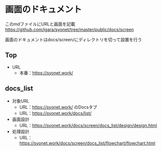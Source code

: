 # 画面のドキュメント
このmdファイルにURLと画面を記載<br>
https://github.com/igara/syonet/tree/master/public/docs/screen

画面のドキュメントはdocs/screen/にディレクトリを切って設置を行う

## Top
* URL
    * 本番：https://syonet.work/

## docs_list
* 対象URL
    * URL：https://syonet.work/ のDocsタブ
    * URL：https://syonet.work/docs/list/
* 画面設計
    * URL：https://syonet.work/docs/screen/docs_list/design/design.html
* 処理設計
    * URL：https://syonet.work/docs/screen/docs_list/flowchart/flowchart.html

